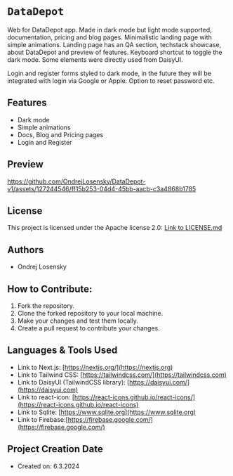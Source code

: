 # `DataDepot`

Web for DataDepot app. Made in dark mode but light mode supported, documentation, pricing and blog pages. Minimalistic landing page with simple animations. Landing page has an QA section, techstack showcase, about DataDepot and preview of features. Keyboard shortcut to toggle the dark mode. Some elements were directly used from DaisyUI.

Login and register forms styled to dark mode, in the future they will be integrated with login via Google or Apple. Option to reset password etc.

## Features
* Dark mode
* Simple animations
* Docs, Blog and Pricing pages
* Login and Register

## Preview
https://github.com/OndrejLosensky/DataDepot-v1/assets/127244546/ff15b253-04d4-45bb-aacb-c3a4868b1785


## License

This project is licensed under the Apache license 2.0: [Link to LICENSE.md]()

## Authors

* Ondrej Losensky

## How to Contribute:
1. Fork the repository.
2. Clone the forked repository to your local machine.
3. Make your changes and test them locally.
4. Create a pull request to contribute your changes.

## Languages & Tools Used

* Link to Next.js: [https://nextjs.org/](https://nextjs.org)
* Link to Tailwind CSS: [https://tailwindcss.com/](https://tailwindcss.com)
* Link to DaisyUI (TailwindCSS library): [https://daisyui.com/](https://daisyui.com)
* Link to react-icon: [https://react-icons.github.io/react-icons/](https://react-icons.github.io/react-icons)
* Link to Sqlite: [https://www.sqlite.org](https://www.sqlite.org)
* Link to Firebase:[https://firebase.google.com/](https://firebase.google.com/)

## Project Creation Date

* Created on: 6.3.2024
